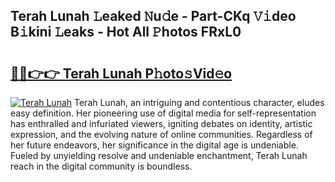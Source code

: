 ## Terah Lunah 𝙻eaked 𝙽u𝚍e - Part-CKq 𝚅𝚒deo B𝚒kini 𝙻eaks - Hot All 𝙿hotos FRxL0

# <h2><a href="http://ld02va.urlbe.top/?page=Terah+Lunah">🔗🔗👉👉 Terah Lunah P𝚑oto𝚜Vid𝚎o</a></h2>

[![Terah Lunah](https://i.imgur.com/eBuTRDB.gif)](http://ld02va.urlbe.top/?page=Terah+Lunah)
Terah Lunah, an intriguing and contentious character, eludes easy definition. Her pioneering use of digital media for self-representation has enthralled and infuriated viewers, igniting debates on identity, artistic expression, and the evolving nature of online communities. Regardless of her future endeavors, her significance in the digital age is undeniable. Fueled by unyielding resolve and undeniable enchantment, Terah Lunah reach in the digital community is boundless.
